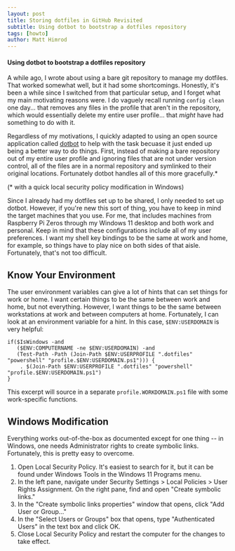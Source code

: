 ```yaml
---
layout: post
title: Storing dotfiles in GitHub Revisited
subtitle: Using dotbot to bootstrap a dotfiles repository
tags: [howto]
author: Matt Himrod
---
```


#### Using dotbot to bootstrap a dotfiles repository

A while ago, I wrote about using a bare git repository to manage my dotfiles. That worked somewhat well, but it had some shortcomings. Honestly, it's been a while since I switched from that particular setup, and I forget what my main motivating reasons were. I do vaguely recall running `config clean` one day... that removes any files in the profile that aren't in the repository, which would essentially delete my entire user profile... that *might* have had something to do with it.

Regardless of my motivations, I quickly adapted to using an open source application called [dotbot](https://github.com/anishathalye/dotbot) to help with the task becuase it just ended up being a better way to do things. First, instead of making a bare repository out of my entire user profile and ignoring files that are not under version control, all of the files are in a normal repository and symlinked to their original locations. Fortunately dotbot handles all of this more gracefully.* 

(* with a quick local security policy modification in Windows)

Since I already had my dotfiles set up to be shared, I only needed to set up dotbot. However, if you're new this sort of thing, you have to keep in mind the target machines that you use. For me, that includes machines from Raspberry Pi Zeros through my Windows 11 desktop and both work and personal. Keep in mind that these configurations include all of my user preferences. I want my shell key bindings to be the same at work and home, for example, so things have to play nice on both sides of that aisle. Fortunately, that's not too difficult.

## Know Your Environment

The user environment variables can give a lot of hints that can set things for work or home. I want certain things to be the same between work and home, but not everything. However, I want things to be the same between workstations at work and between computers at home. Fortunately, I can look at an environment variable for a hint. In this case, `$ENV:USERDOMAIN` is very helpful:

```
if($IsWindows -and
   ($ENV:COMPUTERNAME -ne $ENV:USERDOMAIN) -and 
   (Test-Path -Path (Join-Path $ENV:USERPROFILE ".dotfiles" "powershell" "profile.$ENV:USERDOMAIN.ps1"))) {
    . $(Join-Path $ENV:USERPROFILE ".dotfiles" "powershell" "profile.$ENV:USERDOMAIN.ps1")
}
```

This excerpt will source in a separate `profile.WORKDOMAIN.ps1` file with some work-specific functions.

## Windows Modification

Everything works out-of-the-box as documented except for one thing -- in Windows, one needs Administrator rights to create symbolic links. Fortunately, this is pretty easy to overcome. 

1. Open Local Security Policy. It's easiest to search for it, but it can be found under Windows Tools in the Windows 11 Programs menu.
2. In the left pane, navigate under Security Settings > Local Policies > User Rights Assignment. On the right pane, find and open "Create symbolic links."
3. In the "Create symbolic links properties" window that opens, click "Add User or Group..."
4. In the "Select Users or Groups" box that opens, type "Authenticated Users" in the text box and click OK.
5. Close Local Security Policy and restart the computer for the changes to take effect. 
